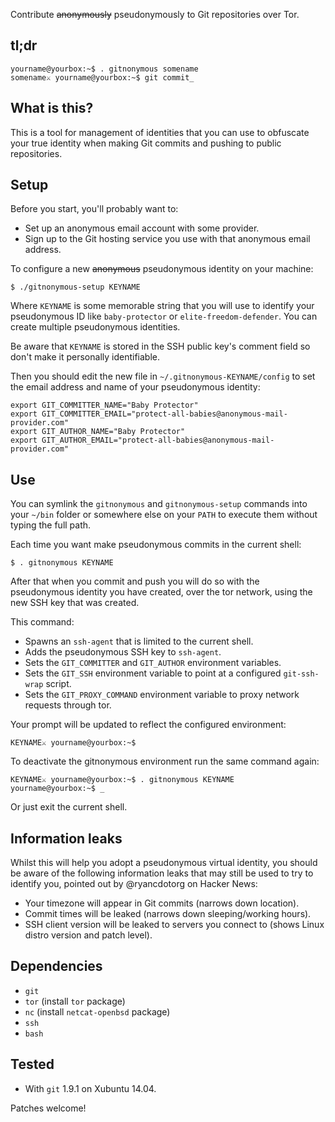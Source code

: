 Contribute ~~anonymously~~ pseudonymously to Git repositories over Tor.

## tl;dr ##

	yourname@yourbox:~$ . gitnonymous somename
	somename⚔ yourname@yourbox:~$ git commit_

## What is this? ##

This is a tool for management of identities that you can use to obfuscate your true identity when making Git commits and pushing to public repositories.

## Setup ##

Before you start, you'll probably want to:

 * Set up an anonymous email account with some provider.
 * Sign up to the Git hosting service you use with that anonymous email address.

To configure a new ~~anonymous~~ pseudonymous identity on your machine:

	$ ./gitnonymous-setup KEYNAME

Where `KEYNAME` is some memorable string that you will use to identify your pseudonymous ID like `baby-protector` or `elite-freedom-defender`. You can create multiple pseudonymous identities.

Be aware that `KEYNAME` is stored in the SSH public key's comment field so don't make it personally identifiable.

Then you should edit the new file in `~/.gitnonymous-KEYNAME/config` to set the email address and name of your pseudonymous identity:

	export GIT_COMMITTER_NAME="Baby Protector"
	export GIT_COMMITTER_EMAIL="protect-all-babies@anonymous-mail-provider.com"
	export GIT_AUTHOR_NAME="Baby Protector"
	export GIT_AUTHOR_EMAIL="protect-all-babies@anonymous-mail-provider.com"

## Use ##

You can symlink the `gitnonymous` and `gitnonymous-setup` commands into your `~/bin` folder or somewhere else on your `PATH` to execute them without typing the full path.

Each time you want make pseudonymous commits in the current shell:

	$ . gitnonymous KEYNAME

After that when you commit and push you will do so with the pseudonymous identity you have created, over the tor network, using the new SSH key that was created.

This command:

 * Spawns an `ssh-agent` that is limited to the current shell.
 * Adds the pseudonymous SSH key to `ssh-agent`.
 * Sets the `GIT_COMMITTER` and `GIT_AUTHOR` environment variables.
 * Sets the `GIT_SSH` environment variable to point at a configured `git-ssh-wrap` script.
 * Sets the `GIT_PROXY_COMMAND` environment variable to proxy network requests through tor.

Your prompt will be updated to reflect the configured environment:

	KEYNAME⚔ yourname@yourbox:~$

To deactivate the gitnonymous environment run the same command again:

	KEYNAME⚔ yourname@yourbox:~$ . gitnonymous KEYNAME
	yourname@yourbox:~$ _

Or just exit the current shell.

## Information leaks ##

Whilst this will help you adopt a pseudonymous virtual identity, you should be aware of the following information leaks that may still be used to try to identify you, pointed out by @ryancdotorg on Hacker News:

 * Your timezone will appear in Git commits (narrows down location).
 * Commit times will be leaked (narrows down sleeping/working hours).
 * SSH client version will be leaked to servers you connect to (shows Linux distro version and patch level).

## Dependencies ##

 * `git`
 * `tor` (install `tor` package)
 * `nc` (install `netcat-openbsd` package)
 * `ssh`
 * `bash`

## Tested ##

 * With `git` 1.9.1 on Xubuntu 14.04.

Patches welcome!
